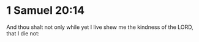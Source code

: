 # 1 Samuel 20:14

And thou shalt not only while yet I live shew me the kindness of the LORD, that I die not:
